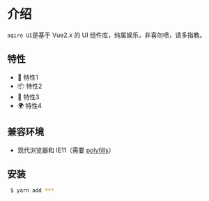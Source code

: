 # 介绍
[//]: # ( <fubangfu2015@163.com> 2020/7/4 )
`aqire UI`是基于 Vue2.x 的 UI 组件库，纯属娱乐，非喜勿喷，请多指教。

## 特性
 - 🌈 特性1
 - 📦 特性2
 - 🎨 特性3
 - 🌍 特性4

## 兼容环境
 - 现代浏览器和 IE11（需要 [polyfills]()）

## 安装
```bash
 $ yarn add ***
```
